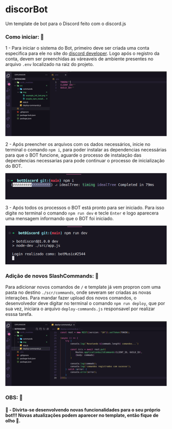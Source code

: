 # discorBot
Um template de bot para o Discord feito com o discord.js

### Como iniciar: 🚀
  1 - Para iniciar o sistema do Bot, primeiro deve ser criada uma conta especifica para ele no site do [discord developer](https://discord.com/developers/applications).
  Logo após o registro da conta, devem ser preenchidas as váreaveis de ambiente presentes no arquivo `.env` localizado na raiz do projeto.
  
  ![](./src/img/example_env.png)
  
  2 - Após preencher os arquivos com os dados necessários, inicie no terminal o comando `npm i`, para poder instalar as dependencias necessárias para que o BOT funcione,
  aguarde o processo de instalação das dependencias necessarias para pode continuar o processo de inicialização do BOT.
  
  ![](./src/img/exaple_npm_install.png)
  
  3 - Após todos os processos o BOT está pronto para ser iniciado. Para isso digite no terminal o comando `npm run dev` e tecle `Enter` e logo aparecera uma mensagem informando que o BOT foi iniciado.
  
  ![](./src/img/example_init_bot.png)
  
  ### Adição de novos SlashCommands: 🔩
  Para adicionar novos comandos de `/` e template já vem propron com uma pasta no destino `./scr/commands`, onde severam ser criadas as novas interações.
  Para mandar fazer upload dos novos comandos, o desenvolvedor deve digitar no terminal o comando `npm run deploy`, que por sua vez, iniciara o arquivo `deploy-commands.js`
  responsavel por realizar esssa tarefa.
  
  ![](./src/img/example_deploy.png)
  
  ### OBS: 🚨
  #### 📗 - Divirta-se desenvolvendo novas funcionalidades para o seu próprio bot!!! Novas atualizações podem aparecer no template, então fique de olho 👀.
